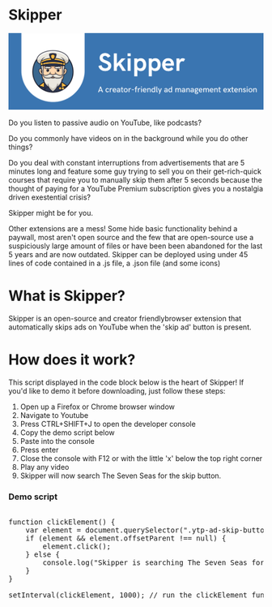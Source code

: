 # Skipper

![Alt text](/SkipperBanner.png "Title")

Do you listen to passive audio on YouTube, like podcasts? 

Do you commonly have videos on in the background while you do other things?

Do you deal with constant interruptions from advertisements that are 5 minutes long and feature some guy trying to sell you on their get-rich-quick courses that require you to manually skip them after 5 seconds because the thought of paying for a YouTube Premium subscription gives you a nostalgia driven exestential crisis? 

Skipper might be for you.

Other extensions are a mess! Some hide basic functionality behind a paywall, most aren't open source and the few that are open-source use a suspiciously large amount of files or have been been abandoned for the last 5 years and are now outdated. Skipper can be deployed using under 45 lines of code contained in a .js file, a .json file (and some icons)

<h1>What is Skipper?</h1>

Skipper is an open-source and creator friendlybrowser extension that automatically skips ads on YouTube when the 'skip ad' button is present.

<h1>How does it work?</h1>

This script displayed in the code block below is the heart of Skipper! If you'd like to demo it before downloading, just follow these steps:

1. Open up a Firefox or Chrome browser window
2. Navigate to Youtube
3. Press CTRL+SHIFT+J to open the developer console
4. Copy the demo script below
5. Paste into the console
6. Press enter
7. Close the console with F12 or with the little 'x' below the top right corner
7. Play any video
8. Skipper will now search The Seven Seas for the skip button.

<h3> Demo script </h3>

<pre>

function clickElement() {
    var element = document.querySelector(".ytp-ad-skip-button.ytp-button");
    if (element && element.offsetParent !== null) {
        element.click();
    } else {
        console.log("Skipper is searching The Seven Seas for the 'Skip' button");
    }
}

setInterval(clickElement, 1000); // run the clickElement function every 1000 milliseconds (1 seconds)

</pre>
